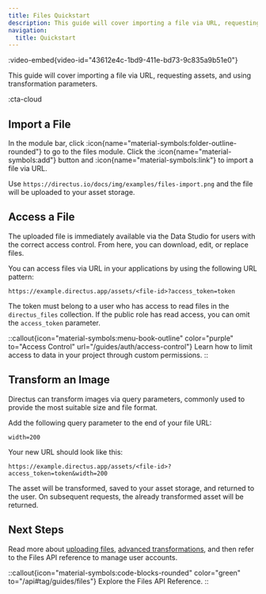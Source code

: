 ```yaml
---
title: Files Quickstart
description: This guide will cover importing a file via URL, requesting assets, and using transformation parameters.
navigation:
  title: Quickstart
---
```


:video-embed{video-id="43612e4c-1bd9-411e-bd73-9c835a9b51e0"}

This guide will cover importing a file via URL, requesting assets, and using transformation parameters.

:cta-cloud

## Import a File

In the module bar, click :icon{name="material-symbols:folder-outline-rounded"} to go to the files module. Click the :icon{name="material-symbols:add"} button and :icon{name="material-symbols:link"} to import a file via URL.

Use `https://directus.io/docs/img/examples/files-import.png` and the file will be uploaded to your asset storage.

## Access a File

The uploaded file is immediately available via the Data Studio for users with the correct access control. From here, you can download, edit, or replace files.

<!-- IMAGE OF FILE DETAIL PAGE SHOWING ID -->

You can access files via URL in your applications by using the following URL pattern:

```
https://example.directus.app/assets/<file-id>?access_token=token
```

The token must belong to a user who has access to read files in the `directus_files` collection. If the public role has read access, you can omit the `access_token` parameter.

::callout{icon="material-symbols:menu-book-outline" color="purple" to="Access Control" url="/guides/auth/access-control"}
Learn how to limit access to data in your project through custom permissions.
::

## Transform an Image

Directus can transform images via query parameters, commonly used to provide the most suitable size and file format.

Add the following query parameter to the end of your file URL:

```
width=200
```

Your new URL should look like this:

```
https://example.directus.app/assets/<file-id>?access_token=token&width=200
```

The asset will be transformed, saved to your asset storage, and returned to the user. On subsequent requests, the already transformed asset will be returned.

## Next Steps

Read more about [uploading files](/guides/files/upload), [advanced transformations](/guides/files/access), and then refer to the Files API reference to manage user accounts.

::callout{icon="material-symbols:code-blocks-rounded" color="green" to="/api#tag/guides/files"}
Explore the Files API Reference.
::
